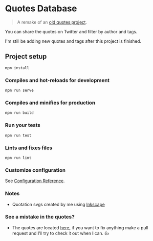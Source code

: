 # Quotes Database

> A remake of an [old quotes project](https://github.com/Dana94/random-quote-machine).

You can share the quotes on Twitter and filter by author and tags.

I'm still be adding new quotes and tags after this project is finished.

## Project setup
```
npm install
```

### Compiles and hot-reloads for development
```
npm run serve
```

### Compiles and minifies for production
```
npm run build
```

### Run your tests
```
npm run test
```

### Lints and fixes files
```
npm run lint
```

### Customize configuration
See [Configuration Reference](https://cli.vuejs.org/config/).

### Notes
- Quotation svgs created by me using [Inkscape](https://inkscape.org/)

### See a mistake in the quotes?
- The quotes are located [here](https://github.com/Dana94/serverless-graphql-netlify-starter), if you want to fix anything make a pull request and I'll try to check it out when I can. :+1:
